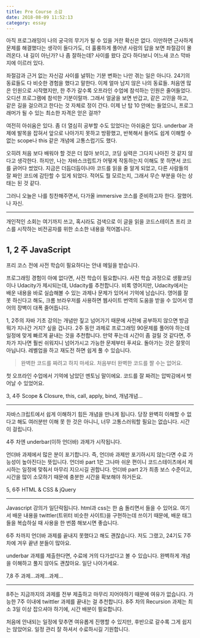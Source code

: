 ```yaml
---
title: Pre Course 소감
date: 2018-08-09 11:52:13
category: essay
---
```


아직 프로그래밍이 나의 궁극의 무기가 될 수 있을 거란 확신은 없다. 이만하면 근사하게 문제를 해결했다는 생각이 들다가도, 더 훌륭하게 풀어낸 사람의 답을 보면 좌절감이 몰려온다. 내 길이 아닌가? 나 좀 잘하는데? 사이를 왔다 갔다 하다보니 어느새 코스 막바지에 이르러 있다.

좌절감과 근거 없는 자신감 사이를 널뛰는 기분 변화는 나만 겪는 일은 아니다. 24기의 동료들도 다 비슷한 경험을 했다고 말한다. 이제 얼마 남지 않은 나의 동료들. 처음엔 많은 인원으로 시작했지만, 한 주가 갈수록 오프라인 수업에 참석하는 인원은 줄어들었다. 오디션 프로그램에 참석한 기분이랄까. 그래서 얼굴을 보면 반갑고, 같은 고민을 하고, 같은 길을 걸으려고 한다는 것 자체로 정이 간다. 이제 난 탑 10 안에는 들었으니, 프로그래머가 될 수 있는 최소한 자격은 얻은 걸까?

여전히 아쉬움은 있다. 좀 더 열심히 공부할 수도 있었다는 아쉬움은 있다. underbar 과제에 발목을 잡혀서 앞으로 나아가지 못하고 방황했고, 반복해서 들어도 쉽게 이해할 수 없는 scope나 this 같은 개념에 고통스럽기도 했다.

오히려 처음 보다 배워야 할 것은 더 많아 보이고, 코딩 실력은 그다지 나아진 것 같지 않다고 생각한다. 하지만, 나는 자바스크립트가 어떻게 작동하는지 이해도 못 하면서 코드를 긁어다 썼었다. 지금은 더듬더듬이나마 코드를 읽을 줄 알게 되었고, 다른 사람들의 잘 짜인 코드에 감탄할 수 있게 되었다. 적어도 뭘 모르는지, 그래서 무슨 부분을 아는 상태는 된 것 같다.

그러니 오늘은 나를 칭찬해주면서, 다가올 immersive 코스를 준비하고자 한다. 잘했어. 나 자신.

---

개인적인 소회는 여기까지 쓰고, 혹시라도 검색으로 이 글을 읽을 코드스테이츠 프리 코스를 시작하는 비전공자를 위한 소소한 내용을 적어봅니다.

## 1, 2 주 JavaScript

프리 코스 전에 사전 학습이 필요하다는 안내 메일을 받습니다.

프로그래밍 경험이 아예 없다면, 사전 학습이 필요합니다. 사전 학습 과정으로 생활코딩이나 Udacity가 제시되는데, Udacity를 추천합니다. 비록 영어지만, Udacity에서는 배운 내용을 바로 실습해볼 수 있는 과제나 문제가 있어서 기억에 남습니다. 영어를 잘 못 하신다고 해도, 크롬 브라우저를 사용하면 웹사이트 번역의 도움을 받을 수 있어서 영어의 장벽이 대폭 줄어듭니다.

1, 2주의 자바 기초 강의는 개념만 짚고 넘어가기 때문에 사전에 공부하지 않으면 방금 뭐가 지나간 거지? 싶을 겁니다. 2주 동안 과제로 프로그래밍 90문제를 풀어야 하는데 일정에 맞게 빠르게 끝내는 것을 추천합니다. 만약 푸는데 시간이 좀 걸릴 것 같다면, 주차가 지나면 훨씬 쉬워지니 넘어가시고 가능한 문제부터 푸셔요. 돌아가는 것은 잘못이 아닙니다. 레벨업을 하고 재도전 하면 쉽게 풀 수 있습니다.

> 완벽한 코드를 짜려고 하지 마세요. 처음부터 완벽한 코드를 짤 수는 없어요.

첫 오프라인 수업에서 기억에 남았던 멘토님 말이에요. 코드를 잘 짜려는 압박감에서 벗어날 수 있었어요.

3, 4주 Scope & Closure, this, call, apply, bind, 개념개념...

---

자바스크립트에서 쉽게 이해하기 힘든 개념을 만나게 됩니다. 당장 완벽히 이해할 수 없다고 해도 여러분만 이해 못 한 것은 아니니, 너무 고통스러워할 필요는 없습니다. 시간이 걸립니다.

4주 차엔 underbar(이하 언더바) 과제가 시작됩니다.

언더바 과제에서 많은 분이 포기합니다. 즉, 언더바 과제만 포기하시지 않는다면 수료 가능성이 높아진다는 뜻입니다. 언더바 part 1은 그나마 쉬운 편이니 코드스테이츠에서 제시하는 일정에 맞춰서 마무리 지으시길 권합니다. 언더바 part 2가 최종 보스 수준이고, 시간을 많이 소모하기 때문에 충분한 시간을 확보해야 하거든요.

5, 6주 HTML & CSS & jQuery

---

Javascript 강의가 일단락됩니다. html과 css는 한 숨 돌리면서 들을 수 있어요. 여기서 배운 내용을 twittler(트위터 비슷한 사이트)을 구현하는데 쓰이기 때문에, 배운 태그들을 복습하실 때 사용을 한 번쯤 해보시면 좋습니다.

6주 차까지 언더바 과제를 끝내지 못했다고 해도 괜찮습니다. 저도 그랬고, 24기도 7주 차에 겨우 끝낸 분들이 많아요.

underbar 과제를 제출한다면, 수료에 거의 다가섰다고 볼 수 있습니다. 완벽하게 개념을 이해하고 풀지 않아도 괜찮아요. 일단 나아가세요.

7,8 주 과제...과제...과제...

---

8주는 지금까지의 과제를 전부 제출하고 마무리 지어야하기 때문에 여유가 없습니다. 가능한 7주 이내에 twittler 과제를 끝내는 걸 추천합니다. 8주 차의 Recursion 과제는 최소 3일 이상 잡으셔야 하기에, 시간 배분이 필요합니다.

처음에 안내되는 일정에 맞추면 여유롭게 진행할 수 있지만, 후반으로 갈수록 그게 쉽지는 않았어요. 일정 관리 잘 하셔서 수료하시길 기원합니다.
